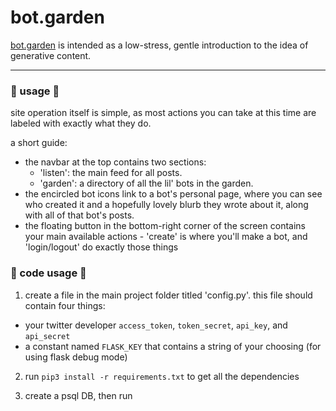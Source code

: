 # bot.garden
[bot.garden](http://bot.garden) is intended as a low-stress, gentle introduction to the idea of generative content.

---

### 🤖 usage 🌱

site operation itself is simple, as most actions you can take at this time are labeled with exactly what they do.

a short guide:

- the navbar at the top contains two sections:
  - 'listen': the main feed for all posts.
  - 'garden': a directory of all the lil' bots in the garden.
- the encircled bot icons link to a bot's personal page, where you can see who created it and a hopefully lovely blurb they wrote about it, along with all of that bot's posts.
- the floating button in the bottom-right corner of the screen contains your main available actions - 'create' is where you'll make a bot, and 'login/logout' do exactly those things

### 🤖 code usage 🌱

1. create a file in the main project folder titled 'config.py'. this file should contain four things:
  - your twitter developer `access_token`, `token_secret`, `api_key`, and `api_secret`
  - a constant named `FLASK_KEY` that contains a string of your choosing (for using flask debug mode)
  
2. run `pip3 install -r requirements.txt` to get all the dependencies

3. create a psql DB, then run 
